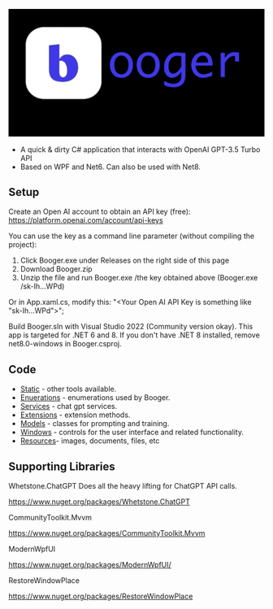 

﻿![](https://github.com/is-leeroy-jenkins/Booger/blob/main/Resources/Assets/Github/Reop.png)

- A quick & dirty C# application that interacts with OpenAI GPT-3.5 Turbo API
- Based on WPF and Net6. Can also be used with Net8.

## Setup
Create an Open AI account to obtain an API key (free):
https://platform.openai.com/account/api-keys

You can use the key as a command line parameter (without compiling the project):
1. Click Booger.exe under Releases on the right side of this page
2. Download Booger.zip
3. Unzip the file and run Booger.exe /the key obtained above (Booger.exe /sk-Ih...WPd)

Or in App.xaml.cs, modify this:
"<Your Open AI API Key is something like \"sk-Ih...WPd\">";

Build Booger.sln with Visual Studio 2022 (Community version okay).  This app is targeted for .NET 6 and 8. 
If you don't have .NET 8 installed, remove net8.0-windows in Booger.csproj.


## Code

- [Static](https://github.com/KarmaScripter/Booger/tree/main/Static) - other tools available.
- [Enuerations](https://github.com/KarmaScripter/Booger/tree/main/Enumerations)  - enumerations used by Booger.
- [Services](https://github.com/KarmaScripter/Booger/tree/main/Services) - chat gpt services.
- [Extensions](https://github.com/KarmaScripter/Booger/tree/main/Extensions) - extension methods.
- [Models](https://github.com/KarmaScripter/Booger/tree/main/Models) - classes for prompting and training.
- [Windows](https://github.com/KarmaScripter/Booger/tree/main/Windows) - controls for the user interface and related functionality.
- [Resources](https://github.com/KarmaScripter/Booger/tree/main/Resources)- images, documents, files, etc


## Supporting Libraries

Whetstone.ChatGPT
Does all the heavy lifting for ChatGPT API calls.

https://www.nuget.org/packages/Whetstone.ChatGPT

CommunityToolkit.Mvvm
 
https://www.nuget.org/packages/CommunityToolkit.Mvvm
 
ModernWpfUI
 
https://www.nuget.org/packages/ModernWpfUI/
 
RestoreWindowPlace

https://www.nuget.org/packages/RestoreWindowPlace
